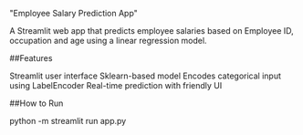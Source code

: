 "Employee Salary Prediction App"

A Streamlit web app that predicts employee salaries based on Employee ID, occupation and age using a linear regression model.

##Features

Streamlit user interface
Sklearn-based model
Encodes categorical input using LabelEncoder
Real-time prediction with friendly UI

##How to Run

 python -m streamlit run app.py
